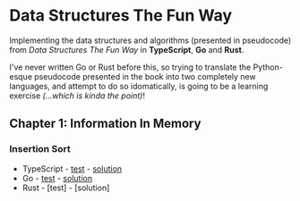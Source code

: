 # Data Structures The Fun Way

Implementing the data structures and algorithms (presented in pseudocode) from _Data Structures The Fun Way_ in **TypeScript**, **Go** and **Rust**.

I've never written Go or Rust before this, so trying to translate the Python-esque pseudocode presented in the book into two completely new languages, and attempt to do so idomatically, is going to be a learning exercise _(...which is kinda the point)_!

## Chapter 1: Information In Memory

### Insertion Sort

- TypeScript - [test](insertion-sort/typescript/insertion-sort.test.ts) - [solution](insertion-sort/typescript/insertion-sort.ts/)
- Go - [test](insertion-sort/go/insertion_sort/insertion_sort_test.go) - [solution](insertion-sort/go/insertion_sort/insertion_sort.go)
- Rust - [test] - [solution]

